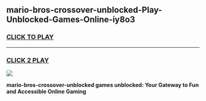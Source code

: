
## mario-bros-crossover-unblocked-Play-Unblocked-Games-Online-iy8o3
<h3>
<a href="https://premium76.site?title=mario-bros-crossover-unblocked&ref=25A">CLICK TO PLAY</a></h3>
<hr>

<h3>
<a href="https://premium76.site?title=mario-bros-crossover-unblocked&ref=25A">CLICK 2 PLAY</a>
  
</h3>

<a href="https://premium76.site?title=mario-bros-crossover-unblocked&ref=25A"><img src="https://clearcache.store/games.png"></a>


**mario-bros-crossover-unblocked games unblocked: Your Gateway to Fun and Accessible Online Gaming**
